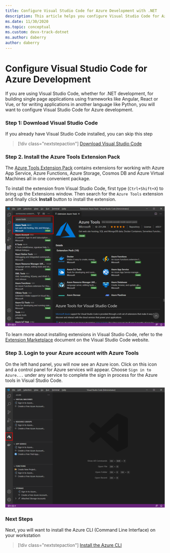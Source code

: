```yaml
---
title: Configure Visual Studio Code for Azure Development with .NET
description: This article helps you configure Visual Studio Code for Azure development including getting the right plugins installed and configured in VS Code
ms.date: 11/30/2020
ms.topic: conceptual
ms.custom: devx-track-dotnet
ms.author: daberry
author: daberry
---
```


# Configure Visual Studio Code for Azure Development

If you are using Visual Studio Code, whether for .NET development, for building single page applications using frameworks like Angular, React or Vue, or for writing applications in another language like Python, you will want to configure Visual Studio Code for Azure development.

### Step 1: Download Visual Studio Code

If you already have Visual Studio Code installed, you can skip this step

> [!div class="nextstepaction"]
> [Download Visual Studio Code](https://code.visualstudio.com/download)

### Step 2. Install the Azure Tools Extension Pack

The [Azure Tools Extension Pack](https://marketplace.visualstudio.com/items?itemName=ms-vscode.vscode-node-azure-pack) contains extensions for working with Azure App Service, Azure Functions, Azure Storage, Cosmos DB and Azure Virtual Machines all in one convenient package.

To install the extension from Visual Studio Code, first type (`Ctrl+Shift+X`) to bring up the Extensions window.  Then search for the `Azure Tools` extension and finally click **Install** button to install the extension.  

![Screenshot of the Visual Studio Code showing extensions panel searching for the Azure Tools extension pack](./media/visual-studio-code-azure-tools.png)

To learn more about installing extensions in Visual Studio Code, refer to the [Extension Marketplace](https://code.visualstudio.com/docs/editor/extension-gallery) document on the Visual Studio Code website.

### Step 3. Login to your Azure account with Azure Tools

On the left hand panel, you will now see an Azure icon.  Click on this icon and a control panel for Azure services will appear.  Choose `Sign in to Azure...` under any service to complete the sign in process for the Azure tools in Visual Studio Code.

![Screenshot of the Visual Studio Code showing how to login the Azure tools to Azure](./media/visual-studio-code-azure-login.png)

### Next Steps

Next, you will want to install the Azure CLI (Command Line Interface) on your workstation

> [!div class="nextstepaction"]
> [Install the Azure CLI](./install-azure-cli.md)
